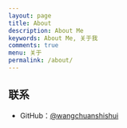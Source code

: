 ```yaml
---
layout: page
title: About
description: About Me
keywords: About Me, 关于我
comments: true
menu: 关于
permalink: /about/
---
```

## 联系

* GitHub：[@wangchuanshishui](https://github.com/wangchuanshishui/wangchuanshishui.github.io)

